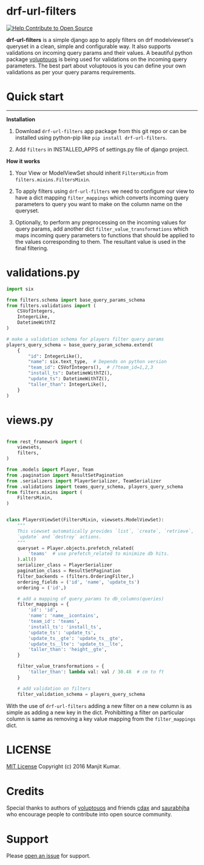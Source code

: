 # drf-url-filters

[![Help Contribute to Open Source](https://www.codetriage.com/manjitkumar/drf-url-filters/badges/users.svg)](https://www.codetriage.com/manjitkumar/drf-url-filters)

**drf-url-filters** is a simple django app to apply filters on drf
modelviewset's queryset in a clean, simple and configurable way. It also
supports validations on incoming query params and their values. A beautiful
python package [voluptouos](https://github.com/alecthomas/voluptuous) is being
used for validations on the incoming query parameters. The best part about
voluptouos is you can define your own validations as per your query params
requirements.

# Quick start
---
**Installation**

1. Download `drf-url-filters` app package from this git repo or can be
installed using python-pip like `pip install drf-url-filters`.

2. Add `filters` in INSTALLED_APPS of settings.py file of django project.

**How it works**

1. Your View or ModelViewSet should inherit `FiltersMixin` from
`filters.mixins.FiltersMixin`.

2. To apply filters using `drf-url-filters` we need to configure our view to
have a dict mapping `filter_mappings` which converts incoming query parameters
to query you want to make on the column name on the queryset.

3. Optionally, to perform any preprocessing on the incoming values for
query params, add another dict `filter_value_transformations` which maps
incoming query parameters to functions that should be applied to the values
corresponding to them. The resultant value is used in the final filtering.

# validations.py

```python
import six

from filters.schema import base_query_params_schema
from filters.validations import (
    CSVofIntegers,
    IntegerLike,
    DatetimeWithTZ
)

# make a validation schema for players filter query params
players_query_schema = base_query_param_schema.extend(
    {
        "id": IntegerLike(),
        "name": six.text_type,  # Depends on python version
        "team_id": CSVofIntegers(),  # /?team_id=1,2,3
        "install_ts": DatetimeWithTZ(),
        "update_ts": DatetimeWithTZ(),
        "taller_than": IntegerLike(),
    }
)
```

# views.py

```python

from rest_framework import (
    viewsets,
    filters,
)

from .models import Player, Team
from .pagination import ResultSetPagination
from .serializers import PlayerSerializer, TeamSerializer
from .validations import teams_query_schema, players_query_schema
from filters.mixins import (
    FiltersMixin,
)


class PlayersViewSet(FiltersMixin, viewsets.ModelViewSet):
    """
    This viewset automatically provides `list`, `create`, `retrieve`,
    `update` and `destroy` actions.
    """
    queryset = Player.objects.prefetch_related(
        'teams'  # use prefetch_related to minimize db hits.
    ).all()
    serializer_class = PlayerSerializer
    pagination_class = ResultSetPagination
    filter_backends = (filters.OrderingFilter,)
    ordering_fields = ('id', 'name', 'update_ts')
    ordering = ('id',)

    # add a mapping of query_params to db_columns(queries)
    filter_mappings = {
        'id': 'id',
        'name': 'name__icontains',
        'team_id': 'teams',
        'install_ts': 'install_ts',
        'update_ts': 'update_ts',
        'update_ts__gte': 'update_ts__gte',
        'update_ts__lte': 'update_ts__lte',
        'taller_than': 'height__gte',
    }

    filter_value_transformations = {
        'taller_than': lambda val: val / 30.48  # cm to ft
    }

    # add validation on filters
    filter_validation_schema = players_query_schema
```

With the use of `drf-url-filters` adding a new filter on a new column is as
simple as adding a new key in the dict. Prohibitting a filter on particular
column is same as removing a key value mapping from the `filter_mappings` dict.


# LICENSE
[MIT License](LICENSE.MD)
Copyright (c) 2016 Manjit Kumar.

# Credits
Special thanks to authors of
[voluptouos](https://github.com/alecthomas/voluptuous) and friends
[cdax](https://github.com/cdax) and [saurabhjha](https://github.com/SaurabhJha)
who encourage people to contribute into open source community.

# Support
Please [open an issue](https://github.com/manjitkumar/drf-url-filters/issues/new) for support.
